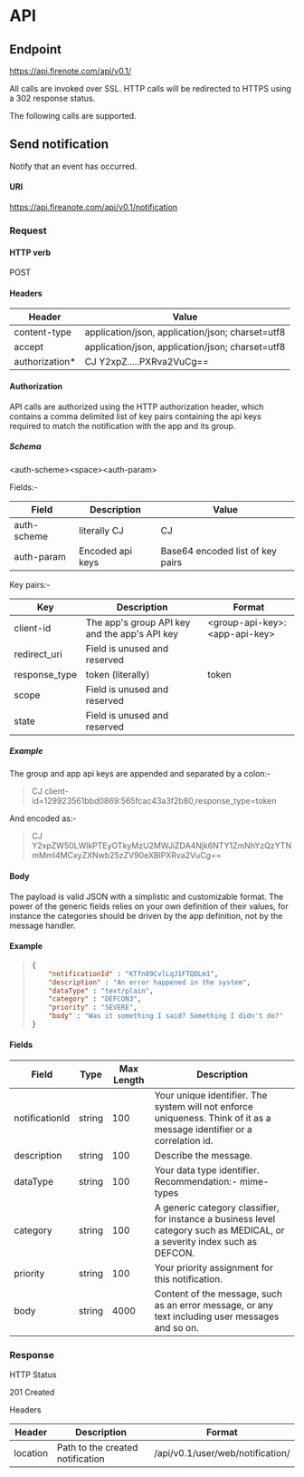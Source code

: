 # API

## Endpoint

https://api.firenote.com/api/v0.1/

All calls are invoked over SSL. HTTP calls will be redirected to HTTPS using a 302 response status.

The following calls are supported.

## Send notification

Notify that an event has occurred.

#### URI

https://api.fireanote.com/api/v0.1/notification

### Request

#### HTTP verb

POST

#### Headers

<!--table-->
| Header  | Value |
| ------------- | ------------- |
| content-type  | application/json, application/json; charset=utf8 |
| accept | application/json, application/json; charset=utf8 |
| authorization* | CJ Y2xpZ.....PXRva2VuCg== |
<!--endtable-->

#### Authorization

API calls are authorized using the HTTP authorization header, which contains a comma delimited list of key pairs containing the api keys required to match the notification with the app and its group.

##### Schema

\<auth-scheme>\<space>\<auth-param>

Fields:-
<!--table-->
| Field  | Description | Value |
| ------------- | --- | ---------- |
| auth-scheme | literally CJ | CJ |
| auth-param | Encoded api keys | Base64 encoded list of key pairs |
<!--endtable-->

Key pairs:-
<!--table-->
| Key  | Description | Format |
| ------------- | ------------- | --- |
| client-id  | The app's group API key and the app's API key | \<group-api-key>:\<app-api-key> |
| redirect_uri | Field is unused and reserved | |
| response_type | token (literally) | token |
| scope | Field is unused and reserved | |
| state | Field is unused and reserved | |
<!--endtable-->

##### Example

The group and app api keys are appended and separated by a colon:-

> CJ client-id=129923561bbd0869:565fcac43a3f2b80,response_type=token

And encoded as:-

> CJ Y2xpZW50LWlkPTEyOTkyMzU2MWJiZDA4Njk6NTY1ZmNhYzQzYTNmMmI4MCxyZXNwb25zZV90eXBlPXRva2VuCg==

#### Body

The payload is valid JSON with a simplistic and customizable format. The power of the generic fields relies on your own definition of their values, for instance the categories should be driven by the app definition, not by the message handler.

#### Example

> ```json
> {
>     "notificationId" : "KTfn89CvlLqJ1FTQDLm1",
>     "description" : "An error happened in the system",
>     "dataType" : "text/plain",
>     "category" : "DEFCON3",
>     "priority" : "SEVERE",
>     "body" : "Was it something I said? Something I didn't do?"
> }
> ```

#### Fields

<!--table-->
| Field          | Type   | Max Length | Description                                                  |
| -------------- | ------ | ---------- | ------------------------------------------------------------ |
| notificationId | string | 100        | Your unique identifier. The system will not enforce uniqueness. Think of it as a message identifier or a correlation id. |
| description    | string | 100        | Describe the message.                                        |
| dataType       | string | 100        | Your data type identifier. Recommendation:- mime-types       |
| category       | string | 100        | A generic category classifier, for instance a business level category such as MEDICAL, or a severity index such as DEFCON. |
| priority       | string | 100        | Your priority assignment for this notification.              |
| body           | string | 4000       | Content of the message, such as an error message, or any text including user messages and so on. |
<!--endtable-->

### Response

HTTP Status

201 Created

Headers
<!--table-->
| Header  | Description | Format |
| ------- | ------------- | --- |
| location  | Path to the created notification | /api/v0.1/user/web/notification/<notificationId> |
<!--endtable-->

